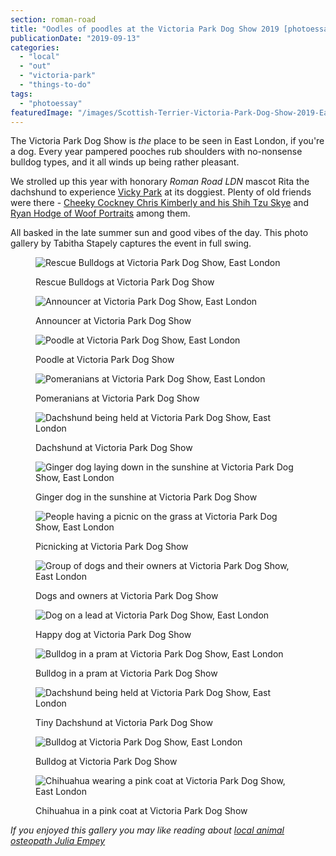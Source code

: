 ```yaml
---
section: roman-road
title: "Oodles of poodles at the Victoria Park Dog Show 2019 [photoessay]"
publicationDate: "2019-09-13"
categories: 
  - "local"
  - "out"
  - "victoria-park"
  - "things-to-do"
tags: 
  - "photoessay"
featuredImage: "/images/Scottish-Terrier-Victoria-Park-Dog-Show-2019-East-London.jpg"
---
```


The Victoria Park Dog Show is _the_ place to be seen in East London, if you're a dog. Every year pampered pooches rub shoulders with no-nonsense bulldog types, and it all winds up being rather pleasant.

We strolled up this year with honorary _Roman Road LDN_ mascot Rita the dachshund to experience [Vicky Park](https://romanroadlondon.com/victoria-park-east-london-bow/) at its doggiest. Plenty of old friends were there - [Cheeky Cockney Chris Kimberly and his Shih Tzu Skye](https://romanroadlondon.com/portrait-cheeky-cockney-life-after-being-postman/) and [Ryan Hodge of Woof Portraits](https://romanroadlondon.com/competitions/win-dog-woof-portrait-ryan-hodge/) among them.

All basked in the late summer sun and good vibes of the day. This photo gallery by Tabitha Stapely captures the event in full swing.

<figure>

![Rescue Bulldogs at Victoria Park Dog Show, East London](/images/Rescue-Bulldog-Victoria-Park-Dog-Show-2019-East-London-1024x683.jpg)

<figcaption>

Rescue Bulldogs at Victoria Park Dog Show

</figcaption>

</figure>

<figure>

![Announcer at Victoria Park Dog Show, East London](/images/Victoria-Park-Dog-Show-2019-East-London-1024x683.jpg)

<figcaption>

Announcer at Victoria Park Dog Show

</figcaption>

</figure>

<figure>

![Poodle at Victoria Park Dog Show, East London](/images/Poodle-Victoria-Park-Dog-Show-2019-East-London-1024x683.jpg)

<figcaption>

Poodle at Victoria Park Dog Show

</figcaption>

</figure>

<figure>

![Pomeranians at Victoria Park Dog Show, East London](/images/Pomeranians-Victoria-Park-Dog-Show-2019-East-London-1-1024x683.jpg)

<figcaption>

Pomeranians at Victoria Park Dog Show

</figcaption>

</figure>

<figure>

![Dachshund being held at Victoria Park Dog Show, East London](/images/Dachshund-Audience-Victoria-Park-Dog-Show-2019-East-London-1-1024x683.jpg)

<figcaption>

Dachshund at Victoria Park Dog Show

</figcaption>

</figure>

<figure>

![Ginger dog laying down in the sunshine at Victoria Park Dog Show, East London](/images/Ginger-dog-Victoria-Park-Dog-Show-2019-East-London-1-1024x683.jpg)

<figcaption>

Ginger dog in the sunshine at Victoria Park Dog Show

</figcaption>

</figure>

<figure>

![People having a picnic on the grass at Victoria Park Dog Show, East London](/images/Picnic-Victoria-Park-Dog-Show-2019-East-London-1-1024x683.jpg)

<figcaption>

Picnicking at Victoria Park Dog Show

</figcaption>

</figure>

<figure>

![Group of dogs and their owners at Victoria Park Dog Show, East London](/images/Dogs-Victoria-Park-Dog-Show-2019-East-London-1-1024x683.jpg)

<figcaption>

Dogs and owners at Victoria Park Dog Show

</figcaption>

</figure>

<figure>

![Dog on a lead at Victoria Park Dog Show, East London](/images/Dog-Victoria-Park-Dog-Show-2019-East-London-1-1024x683.jpg)

<figcaption>

Happy dog at Victoria Park Dog Show

</figcaption>

</figure>

<figure>

![Bulldog in a pram at Victoria Park Dog Show, East London](/images/Dog-Pram-Victoria-Park-Dog-Show-2019-East-London-1.jpg)

<figcaption>

Bulldog in a pram at Victoria Park Dog Show

</figcaption>

</figure>

<figure>

![Dachshund being held at Victoria Park Dog Show, East London](/images/Dachshund-Victoria-Park-Dog-Show-2019-East-London-1-1024x683.jpg)

<figcaption>

Tiny Dachshund at Victoria Park Dog Show

</figcaption>

</figure>

<figure>

![Bulldog at Victoria Park Dog Show, East London](/images/Bulldog-Victoria-Park-Dog-Show-2019-East-London-1-1024x683.jpg)

<figcaption>

Bulldog at Victoria Park Dog Show

</figcaption>

</figure>

<figure>

![Chihuahua wearing a pink coat at Victoria Park Dog Show, East London](/images/Chihuahua-Victoria-Park-Dog-Show-2019-East-London-1-1024x683.jpg)

<figcaption>

Chihuahua in a pink coat at Victoria Park Dog Show

</figcaption>

</figure>

_If you enjoyed this gallery you may like reading about [local animal osteopath Julia Empey](https://romanroadlondon.com/globe-osteopathy-clinic-julia-empey/)_
